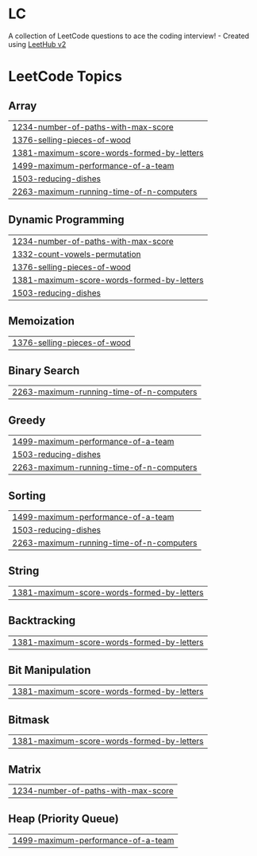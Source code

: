# LC
A collection of LeetCode questions to ace the coding interview! - Created using [LeetHub v2](https://github.com/arunbhardwaj/LeetHub-2.0)

<!---LeetCode Topics Start-->
# LeetCode Topics
## Array
|  |
| ------- |
| [1234-number-of-paths-with-max-score](https://github.com/chitwang/LC/tree/master/1234-number-of-paths-with-max-score) |
| [1376-selling-pieces-of-wood](https://github.com/chitwang/LC/tree/master/1376-selling-pieces-of-wood) |
| [1381-maximum-score-words-formed-by-letters](https://github.com/chitwang/LC/tree/master/1381-maximum-score-words-formed-by-letters) |
| [1499-maximum-performance-of-a-team](https://github.com/chitwang/LC/tree/master/1499-maximum-performance-of-a-team) |
| [1503-reducing-dishes](https://github.com/chitwang/LC/tree/master/1503-reducing-dishes) |
| [2263-maximum-running-time-of-n-computers](https://github.com/chitwang/LC/tree/master/2263-maximum-running-time-of-n-computers) |
## Dynamic Programming
|  |
| ------- |
| [1234-number-of-paths-with-max-score](https://github.com/chitwang/LC/tree/master/1234-number-of-paths-with-max-score) |
| [1332-count-vowels-permutation](https://github.com/chitwang/LC/tree/master/1332-count-vowels-permutation) |
| [1376-selling-pieces-of-wood](https://github.com/chitwang/LC/tree/master/1376-selling-pieces-of-wood) |
| [1381-maximum-score-words-formed-by-letters](https://github.com/chitwang/LC/tree/master/1381-maximum-score-words-formed-by-letters) |
| [1503-reducing-dishes](https://github.com/chitwang/LC/tree/master/1503-reducing-dishes) |
## Memoization
|  |
| ------- |
| [1376-selling-pieces-of-wood](https://github.com/chitwang/LC/tree/master/1376-selling-pieces-of-wood) |
## Binary Search
|  |
| ------- |
| [2263-maximum-running-time-of-n-computers](https://github.com/chitwang/LC/tree/master/2263-maximum-running-time-of-n-computers) |
## Greedy
|  |
| ------- |
| [1499-maximum-performance-of-a-team](https://github.com/chitwang/LC/tree/master/1499-maximum-performance-of-a-team) |
| [1503-reducing-dishes](https://github.com/chitwang/LC/tree/master/1503-reducing-dishes) |
| [2263-maximum-running-time-of-n-computers](https://github.com/chitwang/LC/tree/master/2263-maximum-running-time-of-n-computers) |
## Sorting
|  |
| ------- |
| [1499-maximum-performance-of-a-team](https://github.com/chitwang/LC/tree/master/1499-maximum-performance-of-a-team) |
| [1503-reducing-dishes](https://github.com/chitwang/LC/tree/master/1503-reducing-dishes) |
| [2263-maximum-running-time-of-n-computers](https://github.com/chitwang/LC/tree/master/2263-maximum-running-time-of-n-computers) |
## String
|  |
| ------- |
| [1381-maximum-score-words-formed-by-letters](https://github.com/chitwang/LC/tree/master/1381-maximum-score-words-formed-by-letters) |
## Backtracking
|  |
| ------- |
| [1381-maximum-score-words-formed-by-letters](https://github.com/chitwang/LC/tree/master/1381-maximum-score-words-formed-by-letters) |
## Bit Manipulation
|  |
| ------- |
| [1381-maximum-score-words-formed-by-letters](https://github.com/chitwang/LC/tree/master/1381-maximum-score-words-formed-by-letters) |
## Bitmask
|  |
| ------- |
| [1381-maximum-score-words-formed-by-letters](https://github.com/chitwang/LC/tree/master/1381-maximum-score-words-formed-by-letters) |
## Matrix
|  |
| ------- |
| [1234-number-of-paths-with-max-score](https://github.com/chitwang/LC/tree/master/1234-number-of-paths-with-max-score) |
## Heap (Priority Queue)
|  |
| ------- |
| [1499-maximum-performance-of-a-team](https://github.com/chitwang/LC/tree/master/1499-maximum-performance-of-a-team) |
<!---LeetCode Topics End-->